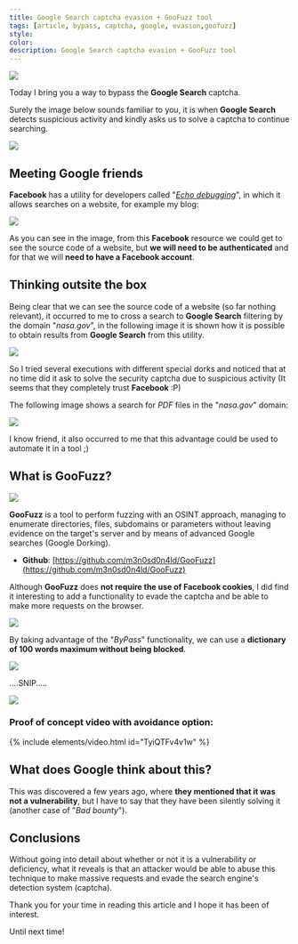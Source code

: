 ```yaml
---
title: Google Search captcha evasion + GooFuzz tool
tags: [article, bypass, captcha, google, evasion,goofuzz]
style: 
color: 
description: Google Search captcha evasion + GooFuzz tool
---
```


![](../assets/img/google-search-captcha-evasion/1.png)

Today I bring you a way to bypass the **Google Search** captcha.

Surely the image below sounds familiar to you, it is when **Google Search** detects suspicious activity and kindly asks us to solve a captcha to continue searching.

![](../assets/img/google-search-captcha-evasion/9.png)

## Meeting Google friends

**Facebook** has a utility for developers called "_[Echo debugging](https://developers.facebook.com/tools/debug/echo/?q=)_", in which it allows searches on a website, for example my blog:

![](../assets/img/google-search-captcha-evasion/2.png)

As you can see in the image, from this **Facebook** resource we could get to see the source code of a website, but **we will need to be authenticated** and for that we will **need to have a Facebook account**.

## Thinking outsite the box

Being clear that we can see the source code of a website (so far nothing relevant), it occurred to me to cross a search to **Google Search** filtering by the domain "_nasa.gov_", in the following image it is shown how it is possible to obtain results from **Google Search** from this utility.

![](../assets/img/google-search-captcha-evasion/3.png)

So I tried several executions with different special dorks and noticed that at no time did it ask to solve the security captcha due to suspicious activity (It seems that they completely trust **Facebook** :P)

The following image shows a search for _PDF_ files in the "_nasa.gov_" domain:

![](../assets/img/google-search-captcha-evasion/4.png)

I know friend, it also occurred to me that this advantage could be used to automate it in a tool ;)
  

## What is GooFuzz?

![](../assets/img/google-search-captcha-evasion/5.png)

**GooFuzz** is a tool to perform fuzzing with an OSINT approach, managing to enumerate directories, files, subdomains or parameters without leaving evidence on the target's server and by means of advanced Google searches (Google Dorking).

- **Github**: [https://github.com/m3n0sd0n4ld/GooFuzz](https://github.com/m3n0sd0n4ld/GooFuzz)

Although **GooFuzz** ​​​​does **not require the use of Facebook cookies**, I did find it interesting to add a functionality to evade the captcha and be able to make more requests on the browser.

![](../assets/img/google-search-captcha-evasion/6.png)

By taking advantage of the "_ByPass_" functionality, we can use a **dictionary of 100 words maximum without being blocked**.

![](../assets/img/google-search-captcha-evasion/7.png)

....SNIP.....

![](../assets/img/google-search-captcha-evasion/8.png)

### Proof of concept video with avoidance option:

{% include elements/video.html id="TyiQTFv4v1w" %}

## What does Google think about this?

This was discovered a few years ago, where **they mentioned that it was not a vulnerability**, but I have to say that they have been silently solving it (another case of "_Bad bounty_").  

## Conclusions

Without going into detail about whether or not it is a vulnerability or deficiency, what it reveals is that an attacker would be able to abuse this technique to make massive requests and evade the search engine's detection system (captcha).

Thank you for your time in reading this article and I hope it has been of interest.

Until next time!